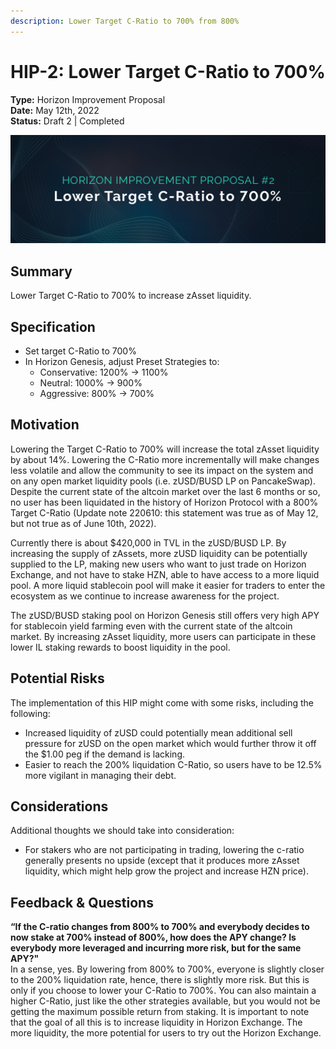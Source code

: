 ```yaml
---
description: Lower Target C-Ratio to 700% from 800%
---
```


# HIP-2: Lower Target C-Ratio to 700%

**Type:** Horizon Improvement Proposal\
**Date:** May 12th, 2022\
**Status:** Draft 2 | Completed

![](../../../.gitbook/assets/Hip2.png)

## Summary

Lower Target C-Ratio to 700% to increase zAsset liquidity.

## Specification

* Set target C-Ratio to 700%
* In Horizon Genesis, adjust Preset Strategies to:
  * Conservative: 1200% → 1100%
  * Neutral: 1000% → 900%
  * Aggressive: 800% → 700%

## Motivation

Lowering the Target C-Ratio to 700% will increase the total zAsset liquidity by about 14%. Lowering the C-Ratio more incrementally will make changes less volatile and allow the community to see its impact on the system and on any open market liquidity pools (i.e. zUSD/BUSD LP on PancakeSwap). Despite the current state of the altcoin market over the last 6 months or so, no user has been liquidated in the history of Horizon Protocol with a 800% Target C-Ratio (Update note 220610: this statement was true as of May 12, but not true as of June 10th, 2022).

Currently there is about $420,000 in TVL in the zUSD/BUSD LP. By increasing the supply of zAssets, more zUSD liquidity can be potentially supplied to the LP, making new users who want to just trade on Horizon Exchange, and not have to stake HZN, able to have access to a more liquid pool. A more liquid stablecoin pool will make it easier for traders to enter the ecosystem as we continue to increase awareness for the project.

The zUSD/BUSD staking pool on Horizon Genesis still offers very high APY for stablecoin yield farming even with the current state of the altcoin market. By increasing zAsset liquidity, more users can participate in these lower IL staking rewards to boost liquidity in the pool.

## **Potential Risks**

The implementation of this HIP might come with some risks, including the following:

* Increased liquidity of zUSD could potentially mean additional sell pressure for zUSD on the open market which would further throw it off the $1.00 peg if the demand is lacking.
* Easier to reach the 200% liquidation C-Ratio, so users have to be 12.5% more vigilant in managing their debt.

## Considerations

Additional thoughts we should take into consideration:

* For stakers who are not participating in trading, lowering the c-ratio generally presents no upside (except that it produces more zAsset liquidity, which might help grow the project and increase HZN price).

## Feedback & Questions

**“If the C-ratio changes from 800% to 700% and everybody decides to now stake at 700% instead of 800%, how does the APY change? Is everybody more leveraged and incurring more risk, but for the same APY?"**\
In a sense, yes. By lowering from 800% to 700%, everyone is slightly closer to the 200% liquidation rate, hence, there is slightly more risk. But this is only if you choose to lower your C-Ratio to 700%. You can also maintain a higher C-Ratio, just like the other strategies available, but you would not be getting the maximum possible return from staking. It is important to note that the goal of all this is to increase liquidity in Horizon Exchange. The more liquidity, the more potential for users to try out the Horizon Exchange.
